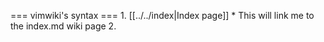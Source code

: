 
=== vimwiki's syntax ===
	1. [[../../index|Index page]]
		* This will link me to the index.md wiki page
	2. 
